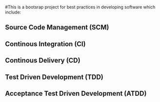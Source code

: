 #This is a bootsrap project for best practices in developing software which include:

## Source Code Management (SCM)
## Continous Integration (CI)
## Continous Delivery (CD)
## Test Driven Development (TDD)
## Acceptance Test Driven Development (ATDD)